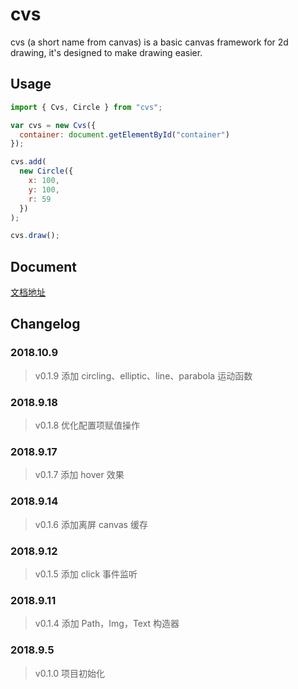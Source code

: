 # cvs

cvs (a short name from canvas) is a basic canvas framework for 2d drawing, it's designed to make drawing easier.

## Usage

```js
import { Cvs, Circle } from "cvs";

var cvs = new Cvs({
  container: document.getElementById("container")
});

cvs.add(
  new Circle({
    x: 100,
    y: 100,
    r: 59
  })
);

cvs.draw();
```

## Document

[文档地址](https://hamger.github.io/cvs/)

## Changelog

### 2018.10.9

> v0.1.9 添加 circling、elliptic、line、parabola 运动函数

### 2018.9.18

> v0.1.8 优化配置项赋值操作

### 2018.9.17

> v0.1.7 添加 hover 效果

### 2018.9.14

> v0.1.6 添加离屏 canvas 缓存

### 2018.9.12

> v0.1.5 添加 click 事件监听

### 2018.9.11

> v0.1.4 添加 Path，Img，Text 构造器

### 2018.9.5

> v0.1.0 项目初始化

